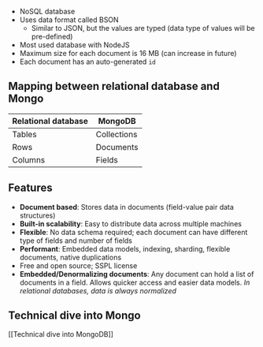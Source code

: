 - NoSQL database
- Uses data format called BSON
	- Similar to JSON, but the values are typed (data type of values will be pre-defined)
- Most used database with NodeJS
- Maximum size for each document is 16 MB (can increase in future)
- Each document has an auto-generated `id`

## Mapping between relational database and Mongo

| Relational database | MongoDB     |
| ------------------- | ----------- |
| Tables              | Collections |
| Rows                | Documents   |
| Columns             | Fields            |

## Features

- **Document based**: Stores data in documents (field-value pair data structures)
- **Built-in scalability**: Easy to distribute data across multiple machines
- **Flexible**: No data schema required; each document can have different type of fields and number of fields
- **Performant**: Embedded data models, indexing, sharding, flexible documents, native duplications
- Free and open source; SSPL license
- **Embedded/Denormalizing documents**: Any document can hold a list of documents in a field. Allows quicker access and easier data models. *In relational databases, data is always normalized* 

## Technical dive into Mongo
[[Technical dive into MongoDB]]
